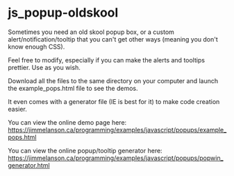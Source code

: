 # js_popup-oldskool
Sometimes you need an old skool popup box, or a custom alert/notification/tooltip that you can't get other ways (meaning you don't know enough CSS).

Feel free to modify, especially if you can make the alerts and tooltips prettier. Use as you wish.

Download all the files to the same directory on your computer and launch the example_pops.html file to see the demos.

It even comes with a generator file (IE is best for it) to make code creation easier.

You can view the online demo page here: https://jimmelanson.ca/programming/examples/javascript/popups/example_pops.html

You can view the online popup/tooltip generator here: https://jimmelanson.ca/programming/examples/javascript/popups/popwin_generator.html

